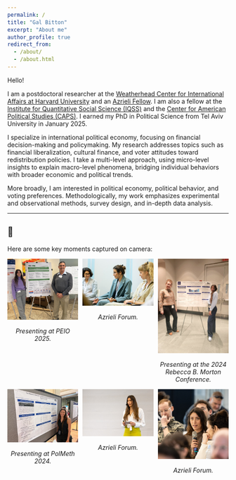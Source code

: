 ```yaml
---
permalink: /
title: "Gal Bitton"
excerpt: "About me"
author_profile: true
redirect_from: 
  - /about/
  - /about.html
---
```


Hello!

I am a postdoctoral researcher at the [Weatherhead Center for International Affairs at Harvard University](https://www.wcfia.harvard.edu) and an [Azrieli Fellow](https://azrielifoundation.org/fellows/directory/). I am also a fellow at the [Institute for Quantitative Social Science (IQSS)](https://www.iq.harvard.edu) and the [Center for American Political Studies (CAPS)](https://caps.gov.harvard.edu). I earned my PhD in Political Science from Tel Aviv University in January 2025.

I specialize in international political economy, focusing on financial decision-making and policymaking. My research addresses topics such as financial liberalization, cultural finance, and voter attitudes toward redistribution policies. I take a multi-level approach, using micro-level insights to explain macro-level phenomena, bridging individual behaviors with broader economic and political trends.

More broadly, I am interested in political economy, political behavior, and voting preferences. Methodologically, my work emphasizes experimental and observational methods, survey design, and in-depth data analysis.

---

## 📸 

<p>Here are some key moments captured on camera:</p>

<div style="display: flex; justify-content: space-between; flex-wrap: wrap;">
    <div style="text-align: center; width: 32%;">
        <img src="/images/PEIO2025.JPG" alt="Presenting at PEIO 2025" width="100%">
        <p><em>Presenting at PEIO 2025.</em></p>
    </div>
    <div style="text-align: center; width: 32%;">
        <img src="/images/photo1.jpg" alt="Azrieli Forum" width="100%">
        <p><em>Azrieli Forum.</em></p>
    </div>
    <div style="text-align: center; width: 32%;">
        <img src="/images/NYU2024.jpg" alt="Presenting at the 2024 Rebecca B. Morton Conference" width="100%">
        <p><em>Presenting at the 2024 Rebecca B. Morton Conference.</em></p>
    </div>
    <div style="text-align: center; width: 32%;">
        <img src="/images/PolMeth2024.jpg" alt="Presenting at PolMeth 2024" width="100%">
        <p><em>Presenting at PolMeth 2024.</em></p>
    </div>
    <div style="text-align: center; width: 32%;">
        <img src="/images/photo2.jpg" alt="Azrieli Forumy" width="100%">
        <p><em>Azrieli Forum.</em></p>
    </div>
    <div style="text-align: center; width: 32%;">
        <img src="/images/photo3.jpg" alt="Azrieli Forum" width="100%">
        <p><em>Azrieli Forum.</em></p>
    </div>
</div>


